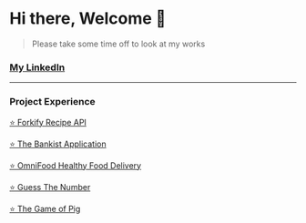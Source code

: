 # Hi there, Welcome 👋
> Please take some time off to look at my works

### [My LinkedIn](https://www.linkedin.com/in/jordan-uchej/)

***
<!--
### Full-Stack Projects Experience

***

### Front-End Project Experience
-->
### Project Experience
[⭐️ Forkify Recipe API](https://uche-jordy-forkify.netlify.app/)

[⭐️ The Bankist Application](https://uche-jordy-bankist-dom.netlify.app/)

[⭐️ OmniFood Healthy Food Delivery](https://uche-jordy-omnifood.netlify.app/)

[⭐️ Guess The Number](https://uche-jordy-guess-my-number.netlify.app/)

[⭐️ The Game of Pig](https://uche-jordy-game-of-pig.netlify.app/)


<!--

**Here are some ideas to get you started:**

🙋‍♀️ A short introduction - what is your organization all about?
🌈 Contribution guidelines - how can the community get involved?
👩‍💻 Useful resources - where can the community find your docs? Is there anything else the community should know?
🍿 Fun facts - what does your team eat for breakfast?
🧙 Remember, you can do mighty things with the power of [Markdown](https://docs.github.com/github/writing-on-github/getting-started-with-writing-and-formatting-on-github/basic-writing-and-formatting-syntax)
-->
